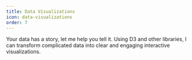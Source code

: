 ```yaml
---
title: Data Visualizations
icon: data-visualizations
order: 7
---
```


Your data has a story, let me help you tell it. Using D3 and other libraries, I can transform complicated data into clear and engaging interactive visualizations.
